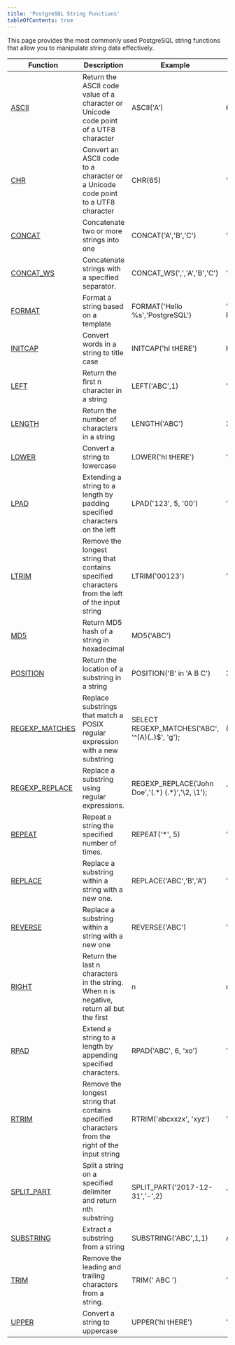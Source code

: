```yaml
---
title: 'PostgreSQL String Functions'
tableOfContents: true
---
```


This page provides the most commonly used PostgreSQL string functions that allow you to manipulate string data effectively.  

| Function                                                                                                    | Description                                                                                     | Example                                              | Result             |
| ----------------------------------------------------------------------------------------------------------- | ----------------------------------------------------------------------------------------------- | ---------------------------------------------------- | ------------------ |
| [ASCII](/docs/postgresql/postgresql-string-functions/postgresql-ascii)                   | Return the ASCII code value of a character or Unicode code point of a UTF8 character            | ASCII('A')                                           | 65                 |
| [CHR](https://www.postgresqltutorial.com/postgresql-string-functions/postgresql-chr/)                       | Convert an ASCII code to a character or a Unicode code point to a UTF8 character                | CHR(65)                                              | 'A'                |
| [CONCAT](https://www.postgresqltutorial.com/postgresql-string-functions/postgresql-concat-function/)        | Concatenate two or more strings into one                                                        | CONCAT('A','B','C')                                  | 'ABC'              |
| [CONCAT_WS](https://www.postgresqltutorial.com/postgresql-string-functions/postgresql-concat_ws/)           | Concatenate strings with a specified separator.                                                 | CONCAT_WS(',','A','B','C')                           | 'A,B,C'            |
| [FORMAT](/docs/postgresql/postgresql-string-functions/postgresql-format)                 | Format a string based on a template                                                             | FORMAT('Hello %s','PostgreSQL')                      | 'Hello PostgreSQL' |
| [INITCAP](https://www.postgresqltutorial.com/postgresql-string-functions/postgresql-letter-case-functions/) | Convert words in a string to title case                                                         | INITCAP('hI tHERE')                                  | Hi There           |
| [LEFT](https://www.postgresqltutorial.com/postgresql-string-functions/postgresql-left/)                     | Return the first n character in a string                                                        | LEFT('ABC',1)                                        | 'A'                |
| [LENGTH](https://www.postgresqltutorial.com/postgresql-string-functions/postgresql-length-function/)        | Return the number of characters in a string                                                     | LENGTH('ABC')                                        | 3                  |
| [LOWER](https://www.postgresqltutorial.com/postgresql-string-functions/postgresql-lower/)                   | Convert a string to lowercase                                                                   | LOWER('hI tHERE')                                    | 'hi there'         |
| [LPAD](/docs/postgresql/postgresql-string-functions/postgresql-lpad)                     | Extending a string to a length by padding specified characters on the left                      | LPAD('123', 5, '00')                                 | '00123'            |
| [LTRIM](https://www.postgresqltutorial.com/postgresql-string-functions/postgresql-ltrim/)                   | Remove the longest string that contains specified characters from the left of the input string  | LTRIM('00123')                                       | '123'              |
| [MD5](https://www.postgresqltutorial.com/postgresql-string-functions/postgresql-md5/)                       | Return MD5 hash of a string in hexadecimal                                                      | MD5('ABC')                                           |                    |
| [POSITION](https://www.postgresqltutorial.com/postgresql-string-functions/postgresql-position/)             | Return the location of a substring in a string                                                  | POSITION('B' in 'A B C')                             | 3                  |
| [REGEXP_MATCHES](https://www.postgresqltutorial.com/postgresql-string-functions/postgresql-regexp_matches/) | Replace substrings that match a POSIX regular expression with a new substring                   | SELECT REGEXP_MATCHES('ABC', '^(A)(..)\$', 'g');     | \{A,BC}             |
| [REGEXP_REPLACE](https://www.postgresqltutorial.com/postgresql-string-functions/regexp_replace/)            | Replace a substring using regular expressions.                                                  | REGEXP_REPLACE('John Doe','(.\*) (.\*)','\\2, \\1'); | 'Doe, John'        |
| [REPEAT](/docs/postgresql/postgresql-string-functions/postgresql-repeat)                 | Repeat a string the specified number of times.                                                  | REPEAT('\*', 5)                                      | '\*\*\*\*\*'       |
| [REPLACE](https://www.postgresqltutorial.com/postgresql-string-functions/postgresql-replace/)               | Replace a substring within a string with a new one.                                             | REPLACE('ABC','B','A')                               | 'AAC'              |
| [REVERSE](https://www.postgresqltutorial.com/postgresql-string-functions/postgresql-reverse/)               | Replace a substring within a string with a new one                                              | REVERSE('ABC')                                       | 'CBA'              |
| [RIGHT](https://www.postgresqltutorial.com/postgresql-string-functions/postgresql-right/)                   | Return the last n characters in the string. When n is negative, return all but the first        | n                                                    | characters.        | RIGHT('ABC', 2) | 'BC' |
| [RPAD](https://www.postgresqltutorial.com/postgresql-string-functions/postgresql-rpad/)                     | Extend a string to a length by appending specified characters.                                  | RPAD('ABC', 6, 'xo')                                 | 'ABCxox'           |
| [RTRIM](https://www.postgresqltutorial.com/postgresql-string-functions/postgresql-rtrim/)                   | Remove the longest string that contains specified characters from the right of the input string | RTRIM('abcxxzx', 'xyz')                              | 'abc'              |
| [SPLIT_PART](https://www.postgresqltutorial.com/postgresql-string-functions/postgresql-split_part/)         | Split a string on a specified delimiter and return nth substring                                | SPLIT_PART('2017-12-31','-',2)                       | '12'               |
| [SUBSTRING](/docs/postgresql/postgresql-string-functions/postgresql-substring)           | Extract a substring from a string                                                               | SUBSTRING('ABC',1,1)                                 | A'                 |
| [TRIM](https://www.postgresqltutorial.com/postgresql-string-functions/postgresql-trim-function/)            | Remove the leading and trailing characters from a string.                                       | TRIM(' ABC ')                                        | 'ABC'              |
| [UPPER](https://www.postgresqltutorial.com/postgresql-string-functions/postgresql-upper/)                   | Convert a string to uppercase                                                                   | UPPER('hI tHERE')                                    | 'HI THERE'         |
